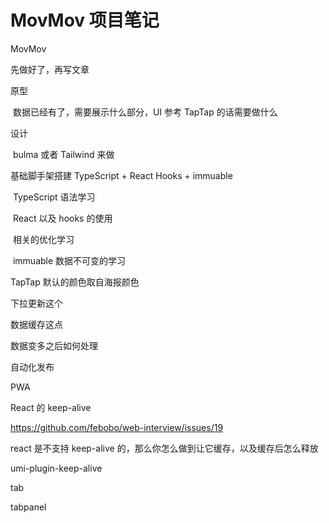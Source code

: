 # MovMov 项目笔记

MovMov

先做好了，再写文章

原型

​ 数据已经有了，需要展示什么部分，UI 参考 TapTap 的话需要做什么

设计

​ bulma 或者 Tailwind 来做

基础脚手架搭建 TypeScript + React Hooks + immuable

​ TypeScript 语法学习

​ React 以及 hooks 的使用

​ 相关的优化学习

​ immuable 数据不可变的学习

TapTap 默认的颜色取自海报颜色

下拉更新这个

数据缓存这点

数据变多之后如何处理

自动化发布

PWA

React 的 keep-alive

https://github.com/febobo/web-interview/issues/19

react 是不支持 keep-alive 的，那么你怎么做到让它缓存，以及缓存后怎么释放

umi-plugin-keep-alive

tab

tabpanel
